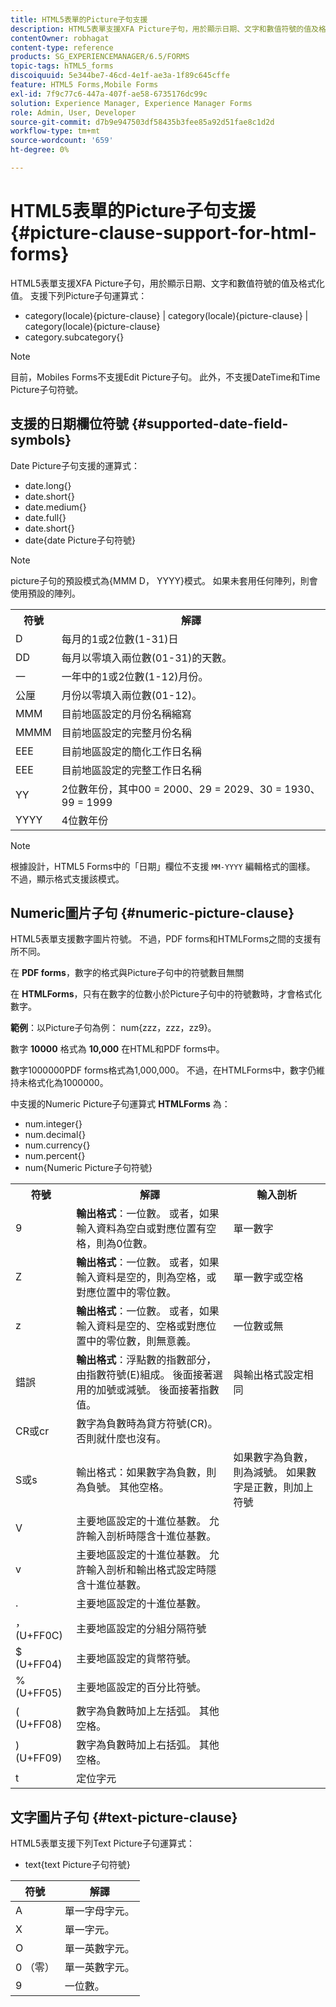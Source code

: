 ```yaml
---
title: HTML5表單的Picture子句支援
description: HTML5表單支援XFA Picture子句，用於顯示日期、文字和數值符號的值及格式化值。
contentOwner: robhagat
content-type: reference
products: SG_EXPERIENCEMANAGER/6.5/FORMS
topic-tags: hTML5_forms
discoiquuid: 5e344be7-46cd-4e1f-ae3a-1f89c645cffe
feature: HTML5 Forms,Mobile Forms
exl-id: 7f9c77c6-447a-407f-ae58-6735176dc99c
solution: Experience Manager, Experience Manager Forms
role: Admin, User, Developer
source-git-commit: d7b9e947503df58435b3fee85a92d51fae8c1d2d
workflow-type: tm+mt
source-wordcount: '659'
ht-degree: 0%

---
```


# HTML5表單的Picture子句支援 {#picture-clause-support-for-html-forms}

HTML5表單支援XFA Picture子句，用於顯示日期、文字和數值符號的值及格式化值。 支援下列Picture子句運算式：

* category(locale){picture-clause} | category(locale){picture-clause} | category(locale){picture-clause}
* category.subcategory{}

>[!NOTE]
>
>目前，Mobiles Forms不支援Edit Picture子句。 此外，不支援DateTime和Time Picture子句符號。

## 支援的日期欄位符號 {#supported-date-field-symbols}

Date Picture子句支援的運算式：

* date.long{}
* date.short{}
* date.medium{}
* date.full{}
* date.short{}
* date{date Picture子句符號}

>[!NOTE]
>
>picture子句的預設模式為{MMM D， YYYY}模式。 如果未套用任何陣列，則會使用預設的陣列。

<table>
 <tbody>
  <tr>
   <th><strong>符號</strong></th>
   <th>解譯</th>
  </tr>
  <tr>
   <td>D</td>
   <td>每月的1或2位數(1-31)日</td>
  </tr>
  <tr>
   <td>DD</td>
   <td>每月以零填入兩位數(01-31)的天數。<br /> </td>
  </tr>
  <tr>
   <td>一</td>
   <td>一年中的1或2位數(1-12)月份。<br /> </td>
  </tr>
  <tr>
   <td>公厘</td>
   <td>月份以零填入兩位數(01-12)。<br /> </td>
  </tr>
  <tr>
   <td>MMM</td>
   <td>目前地區設定的月份名稱縮寫<br /> </td>
  </tr>
  <tr>
   <td>MMMM</td>
   <td>目前地區設定的完整月份名稱<br /> </td>
  </tr>
  <tr>
   <td>EEE</td>
   <td>目前地區設定的簡化工作日名稱<br /> </td>
  </tr>
  <tr>
   <td>EEE</td>
   <td>目前地區設定的完整工作日名稱<br /> </td>
  </tr>
  <tr>
   <td>YY</td>
   <td>2位數年份，其中00 = 2000、29 = 2029、30 = 1930、99 = 1999<br /> </td>
  </tr>
  <tr>
   <td>YYYY</td>
   <td>4位數年份<br /> </td>
  </tr>
 </tbody>
</table>

>[!NOTE]
>
> 根據設計，HTML5 Forms中的「日期」欄位不支援 `MM-YYYY` 編輯格式的圖樣。 不過，顯示格式支援該模式。

## Numeric圖片子句 {#numeric-picture-clause}

HTML5表單支援數字圖片符號。 不過，PDF forms和HTMLForms之間的支援有所不同。

在 **PDF forms**，數字的格式與Picture子句中的符號數目無關

在 **HTMLForms**，只有在數字的位數小於Picture子句中的符號數時，才會格式化數字。

**範例**：以Picture子句為例： num{zzz，zzz，zz9}。

數字 **10000** 格式為 **10,000** 在HTML和PDF forms中。

數字1000000PDF forms格式為1,000,000。 不過，在HTMLForms中，數字仍維持未格式化為1000000。

中支援的Numeric Picture子句運算式 **HTMLForms** 為：

* num.integer{}
* num.decimal{}
* num.currency{}
* num.percent{}
* num{Numeric Picture子句符號}

<table>
 <tbody>
  <tr>
   <th><strong>符號</strong></th>
   <th><strong>解譯</strong></th>
   <th>輸入剖析</th>
  </tr>
  <tr>
   <td>9</td>
   <td><strong>輸出格式</strong>：一位數。 或者，如果輸入資料為空白或對應位置有空格，則為0位數。<br /> </td>
   <td>單一數字</td>
  </tr>
  <tr>
   <td>Z</td>
   <td><strong>輸出格式</strong>：一位數。 或者，如果輸入資料是空的，則為空格，或對應位置中的零位數。<br /> </td>
   <td>單一數字或空格</td>
  </tr>
  <tr>
   <td>z</td>
   <td><strong>輸出格式</strong>：一位數。 或者，如果輸入資料是空的、空格或對應位置中的零位數，則無意義。<br /> </td>
   <td>一位數或無</td>
  </tr>
  <tr>
   <td>錯誤</td>
   <td><strong>輸出格式</strong>：浮點數的指數部分，由指數符號(E)組成。 後面接著選用的加號或減號。 後面接著指數值。<br /> </td>
   <td>與輸出格式設定相同</td>
  </tr>
  <tr>
   <td>CR或cr<br /> </td>
   <td>數字為負數時為貸方符號(CR)。 否則就什麼也沒有。</td>
   <td><br type="_moz" /> </td>
  </tr>
  <tr>
   <td>S或s<br /> </td>
   <td>輸出格式：如果數字為負數，則為負號。 其他空格。<br /> </td>
   <td>如果數字為負數，則為減號。 如果數字是正數，則加上符號</td>
  </tr>
  <tr>
   <td>V</td>
   <td>主要地區設定的十進位基數。 允許輸入剖析時隱含十進位基數。</td>
   <td><br type="_moz" /> </td>
  </tr>
  <tr>
   <td>v</td>
   <td>主要地區設定的十進位基數。 允許輸入剖析和輸出格式設定時隱含十進位基數。</td>
   <td><br type="_moz" /> </td>
  </tr>
  <tr>
   <td>.</td>
   <td>主要地區設定的十進位基數。</td>
   <td><br type="_moz" /> </td>
  </tr>
  <tr>
   <td>， (U+FF0C)</td>
   <td>主要地區設定的分組分隔符號</td>
   <td><br type="_moz" /> </td>
  </tr>
  <tr>
   <td>$ (U+FF04)</td>
   <td>主要地區設定的貨幣符號。</td>
   <td><br type="_moz" /> </td>
  </tr>
  <tr>
   <td>% (U+FF05)</td>
   <td>主要地區設定的百分比符號。</td>
   <td><br type="_moz" /> </td>
  </tr>
  <tr>
   <td>( (U+FF08)</td>
   <td>數字為負數時加上左括弧。 其他空格。</td>
   <td><br type="_moz" /> </td>
  </tr>
  <tr>
   <td>) (U+FF09)</td>
   <td>數字為負數時加上右括弧。 其他空格。</td>
   <td><br type="_moz" /> </td>
  </tr>
  <tr>
   <td>t</td>
   <td>定位字元</td>
   <td><br type="_moz" /> </td>
  </tr>
 </tbody>
</table>

## 文字圖片子句 {#text-picture-clause}

HTML5表單支援下列Text Picture子句運算式：

* text{text Picture子句符號}

| **符號** | **解譯** |
|---|---|
| A | 單一字母字元。 |
| X | 單一字元。 |
| O | 單一英數字元。 |
| 0 （零） | 單一英數字元。 |
| 9 | 一位數。 |
